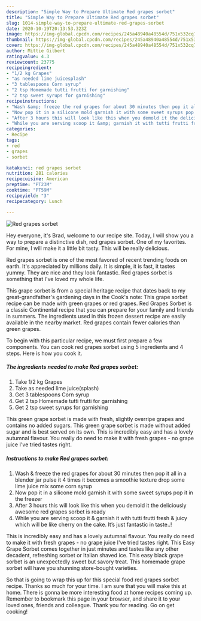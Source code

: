 ```yaml
---
description: "Simple Way to Prepare Ultimate Red grapes sorbet"
title: "Simple Way to Prepare Ultimate Red grapes sorbet"
slug: 1014-simple-way-to-prepare-ultimate-red-grapes-sorbet
date: 2020-10-19T20:13:53.323Z
image: https://img-global.cpcdn.com/recipes/245a48940a48554d/751x532cq70/red-grapes-sorbet-recipe-main-photo.jpg
thumbnail: https://img-global.cpcdn.com/recipes/245a48940a48554d/751x532cq70/red-grapes-sorbet-recipe-main-photo.jpg
cover: https://img-global.cpcdn.com/recipes/245a48940a48554d/751x532cq70/red-grapes-sorbet-recipe-main-photo.jpg
author: Mittie Gilbert
ratingvalue: 4.3
reviewcount: 23775
recipeingredient:
- "1/2 kg Grapes"
- "as needed lime juicesplash"
- "3 tablespoons Corn syrup"
- "2 tsp Homemade tutti frutti for garnishing"
- "2 tsp sweet syrups for garnishing"
recipeinstructions:
- "Wash &amp; freeze the red grapes for about 30 minutes then pop it all in a blender jar pulse it 4 times it becomes a smoothie texture drop some lime juice mix some corn syrup"
- "Now pop it in a silicone mold garnish it with some sweet syrups pop it in the freezer"
- "After 3 hours this will look like this when you demold it the deliciously awesome red grapes sorbet is ready"
- "While you are serving scoop it &amp; garnish it with tutti frutti fresh &amp; juicy which will be like cherry on the cake. It’s just fantastic in taste..!"
categories:
- Recipe
tags:
- red
- grapes
- sorbet

katakunci: red grapes sorbet 
nutrition: 281 calories
recipecuisine: American
preptime: "PT23M"
cooktime: "PT59M"
recipeyield: "3"
recipecategory: Lunch

---
```



![Red grapes sorbet](https://img-global.cpcdn.com/recipes/245a48940a48554d/751x532cq70/red-grapes-sorbet-recipe-main-photo.jpg)

Hey everyone, it's Brad, welcome to our recipe site. Today, I will show you a way to prepare a distinctive dish, red grapes sorbet. One of my favorites. For mine, I will make it a little bit tasty. This will be really delicious.

Red grapes sorbet is one of the most favored of recent trending foods on earth. It's appreciated by millions daily. It is simple, it is fast, it tastes yummy. They are nice and they look fantastic. Red grapes sorbet is something that I've loved my whole life.

This grape sorbet is from a special heritage recipe that dates back to my great-grandfather&#39;s gardening days in the Cook&#39;s note: This grape sorbet recipe can be made with green grapes or red grapes. Red Grapes Sorbet is a classic Continental recipe that you can prepare for your family and friends in summers. The ingredients used in this frozen dessert recipe are easily available in the nearby market. Red grapes contain fewer calories than green grapes.


To begin with this particular recipe, we must first prepare a few components. You can cook red grapes sorbet using 5 ingredients and 4 steps. Here is how you cook it.

<!--inarticleads1-->

##### The ingredients needed to make Red grapes sorbet:

1. Take 1/2 kg Grapes
1. Take as needed lime juice(splash)
1. Get 3 tablespoons Corn syrup
1. Get 2 tsp Homemade tutti frutti for garnishing
1. Get 2 tsp sweet syrups for garnishing


This green grape sorbet is made with fresh, slightly overripe grapes and contains no added sugars. This green grape sorbet is made without added sugar and is best served on its own. This is incredibly easy and has a lovely autumnal flavour. You really do need to make it with fresh grapes - no grape juice I&#39;ve tried tastes right. 

<!--inarticleads2-->

##### Instructions to make Red grapes sorbet:

1. Wash &amp; freeze the red grapes for about 30 minutes then pop it all in a blender jar pulse it 4 times it becomes a smoothie texture drop some lime juice mix some corn syrup
1. Now pop it in a silicone mold garnish it with some sweet syrups pop it in the freezer
1. After 3 hours this will look like this when you demold it the deliciously awesome red grapes sorbet is ready
1. While you are serving scoop it &amp; garnish it with tutti frutti fresh &amp; juicy which will be like cherry on the cake. It’s just fantastic in taste..!


This is incredibly easy and has a lovely autumnal flavour. You really do need to make it with fresh grapes - no grape juice I&#39;ve tried tastes right. This Easy Grape Sorbet comes together in just minutes and tastes like any other decadent, refreshing sorbet or Italian shaved ice. This easy black grape sorbet is an unexpectedly sweet but savory treat. This homemade grape sorbet will have you shunning store-bought varieties. 

So that is going to wrap this up for this special food red grapes sorbet recipe. Thanks so much for your time. I am sure that you will make this at home. There is gonna be more interesting food at home recipes coming up. Remember to bookmark this page in your browser, and share it to your loved ones, friends and colleague. Thank you for reading. Go on get cooking!
